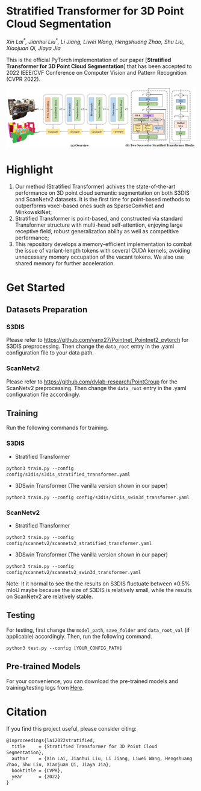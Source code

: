 # Stratified Transformer for 3D Point Cloud Segmentation
*Xin Lai<sup>\*</sup>, Jianhui Liu<sup>\*</sup>, Li Jiang, Liwei Wang, Hengshuang Zhao, Shu Liu, Xiaojuan Qi, Jiaya Jia*

This is the official PyTorch implementation of our paper [**Stratified Transformer for 3D Point Cloud Segmentation**] that has been accepted to 2022 IEEE/CVF Conference on Computer Vision and Pattern Recognition (CVPR 2022).

<div align="center">
  <img src="figs/fig.jpg"/>
</div>

# Highlight 
1. Our method (Stratified Transformer) achives the state-of-the-art performance on 3D point cloud semantic segmentation on both S3DIS and ScanNetv2 datasets. It is the first time for point-based methods to outperforms voxel-based ones such as SparseConvNet and MinkowskiNet;
2. Stratified Transformer is point-based, and constructed via standard Transformer structure with multi-head self-attention, enjoying large receptive field, robust generalization ability as well as competitive performance;
3. This repository develops a memory-efficient implementation to combat the issue of variant-length tokens with several CUDA kernels, avoiding unnecessary momery occupation of the vacant tokens. We also use shared memory for further acceleration.

# Get Started

## Datasets Preparation

### S3DIS
Please refer to https://github.com/yanx27/Pointnet_Pointnet2_pytorch for S3DIS preprocessing. Then change the `data_root` entry in the .yaml configuration file to your data path.

### ScanNetv2
Please refer to https://github.com/dvlab-research/PointGroup for the ScanNetv2 preprocessing. Then change the `data_root` entry in the .yaml configuration file accordingly.

## Training
Run the following commands for training.

### S3DIS
- Stratified Transformer
```
python3 train.py --config config/s3dis/s3dis_stratified_transformer.yaml
```

- 3DSwin Transformer (The vanilla version shown in our paper)
```
python3 train.py --config config/s3dis/s3dis_swin3d_transformer.yaml
```

### ScanNetv2
- Stratified Transformer
```
python3 train.py --config config/scannetv2/scannetv2_stratified_transformer.yaml
```

- 3DSwin Transformer (The vanilla version shown in our paper)
```
python3 train.py --config config/scannetv2/scannetv2_swin3d_transformer.yaml
```

Note: It it normal to see the the results on S3DIS fluctuate between $\pm 0.5\%$ mIoU maybe because the size of S3DIS is relatively small, while the results on ScanNetv2 are relatively stable.

## Testing
For testing, first change the `model_path`, `save_folder` and `data_root_val` (if applicable) accordingly. Then, run the following command.
```
python3 test.py --config [YOUR_CONFIG_PATH]
```

## Pre-trained Models

For your convenience, you can download the pre-trained models and training/testing logs from [Here](https://mycuhk-my.sharepoint.com/:f:/g/personal/1155154502_link_cuhk_edu_hk/EihXWr_HEnJIvR_M0_YRbSgBV-6VEIhmbOA9TMyCmKH35Q?e=hLAPNi).


# Citation
If you find this project useful, please consider citing:

```
@inproceedings{lai2022stratified,
  title     = {Stratified Transformer for 3D Point Cloud Segmentation},
  author    = {Xin Lai, Jianhui Liu, Li Jiang, Liwei Wang, Hengshuang Zhao, Shu Liu, Xiaojuan Qi, Jiaya Jia},
  booktitle = {CVPR},
  year      = {2022}
}
```
